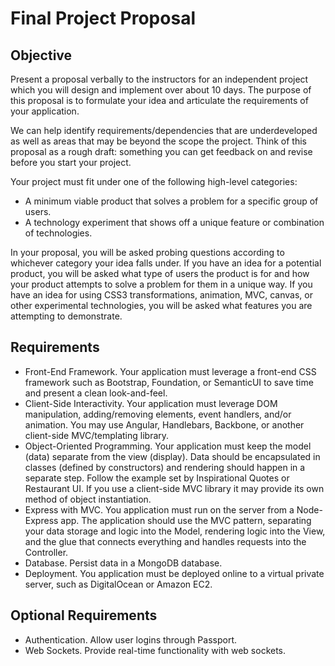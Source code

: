 Final Project Proposal
===================


Objective
---------

Present a proposal verbally to the instructors for an independent project which you will design and implement over about 10 days. 
The purpose of this proposal is to formulate your idea and articulate the requirements of your application.

We can help identify requirements/dependencies that are underdeveloped as well as areas that may be beyond the scope the project. 
Think of this proposal as a rough draft: something you can get feedback on and revise before you start your project.

Your project must fit under one of the following high-level categories:

- A minimum viable product that solves a problem for a specific group of users.
- A technology experiment that shows off a unique feature or combination of technologies.

In your proposal, you will be asked probing questions according to whichever category your idea falls under. 
If you have an idea for a potential product, you will be asked what type of users the product is for and how your product attempts to solve a problem for them in a unique way. 
If you have an idea for using CSS3 transformations, animation, MVC, canvas, or other experimental technologies, you will be asked what features you are attempting to demonstrate.

Requirements
----------
- Front-End Framework.  Your application must leverage a front-end CSS framework such as Bootstrap, Foundation, or SemanticUI to save time and present a clean look-and-feel. 
- Client-Side Interactivity.  Your application must leverage DOM manipulation, adding/removing elements, event handlers, and/or animation. You may use Angular, Handlebars, Backbone, or another client-side MVC/templating library.
- Object-Oriented Programming.  Your application must keep the model (data) separate from the view (display). Data should be encapsulated in classes (defined by constructors) and rendering should happen in a separate step. Follow the example set by Inspirational Quotes or Restaurant UI. If you use a client-side MVC library it may provide its own method of object instantiation.
- Express with MVC. You application must run on the server from a Node-Express app. The application should use the MVC pattern, separating your data storage and logic into the Model, rendering logic into the View, and the glue that connects everything and handles requests into the Controller.
- Database. Persist data in a MongoDB database.
- Deployment. You application must be deployed online to a virtual private server, such as DigitalOcean or Amazon EC2.

Optional Requirements
---------------
- Authentication. Allow user logins through Passport.
- Web Sockets. Provide real-time functionality with web sockets.
